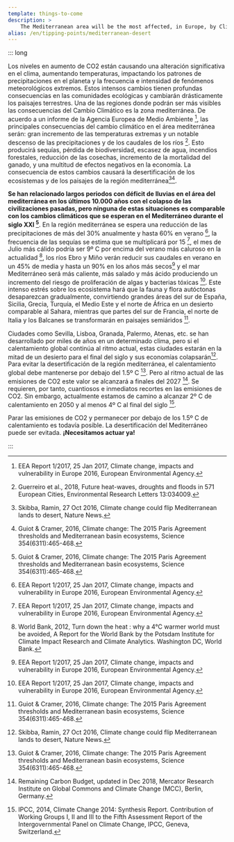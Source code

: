 ```yaml
---
template: things-to-come
description: >
    The Mediterranean area will be the most affected, in Europe, by Climate Changes. Spain will be affected by years-long drought and its climate is likely to become close to what the Sahara is now. Most of the countries in South Europe will become increasingly uninhabitable!
alias: /en/tipping-points/mediterranean-desert
---
```


::: long


Los niveles en aumento de CO2 están causando una alteración significativa en el clima, aumentando temperaturas, impactando los patrones de precipitaciones en el planeta y la frecuencia e intensidad de fenómenos meteorológicos extremos. Estos intensos cambios tienen profundas consecuencias en las comunidades ecológicas y cambiarán drásticamente los paisajes terrestres. Una de las regiones donde podrán ser más visibles las consecuencias del Cambio Climático es la zona mediterránea. De acuerdo a un informe de la Agencia Europea de Medio Ambiente [^EEA2017], las principales consecuencias del cambio climático en el área mediterránea serán: gran incremento de las temperaturas extremas y un notable descenso de las precipitaciones y de los caudales de los ríos [^Guerreiro2018]. Esto producirá sequías, pérdida de biodiversidad, escasez de agua, incendios forestales, reducción de las cosechas, incremento de la mortalidad del ganado, y una multitud de efectos negativos en la economía. La consecuencia de estos cambios causará la desertificación de los ecosistemas y de los paisajes de la región mediterránea[^Skibba2016][^Guiot2016].

**Se han relacionado largos periodos con déficit de lluvias en el área del mediterránea en los últimos 10.000 años con el colapso de las civilizaciones pasadas, pero ninguna de estas situaciones es comparable con los cambios climáticos que se esperan en el Mediterráneo durante el siglo XXI [^Guiot2016]**. En la región mediterránea se espera una reducción de las precipitaciones de más del 30% anualmente y hasta 60% en verano [^EEA2017], la frecuencia de las sequías se estima que se multiplicará por 15 [^EEA2017], el mes de Julio más cálido podría ser 9º C por encima del verano más caluroso en la actualidad [^WorldBank2012], los ríos Ebro y Miño verán reducir sus caudales en verano en un 45% de media y hasta un 90% en los años más secos[^EEA2017] y el mar Mediterráneo será más caliente, más salado y más ácido produciendo un incremento del riesgo de proliferación de algas y bacterias tóxicas [^EEA2017]. Este intenso estrés sobre los ecosistema hará que la fauna y flora autóctonas desaparezcan gradualmente, convirtiendo grandes áreas del sur de España, Sicilia, Grecia, Turquía, el Medio Este y el norte de África en un desierto comparable al Sahara, mientras que partes del sur de Francia, el norte de Italia y los Balcanes se transformarán en paisajes semiáridos [^Guiot2016].

Ciudades como Sevilla, Lisboa, Granada, Palermo, Atenas, etc. se han desarrollado por miles de años en un determinado clima, pero si el calentamiento global continúa al ritmo actual, estas ciudades estarán en la mitad de un desierto para el final del siglo y sus economías colapsarán[^Skibba2016]. Para evitar la desertificación de la región mediterránea, el calentamiento global debe mantenerse por debajo del 1.5º C [^Guiot2016]. Pero al ritmo actual de las emisiones de CO2 este valor se alcanzará a finales del 2027 [^co2budget]. Se requieren, por tanto, cuantiosos e inmediatos recortes en las emisiones de CO2. Sin embargo, actualmente estamos de camino a alcanzar 2º C de calentamiento en 2050 y al menos 4º C al final del siglo [^IPCC2014].

Parar las emisiones de CO2 y permanecer por debajo de los 1.5º C de calentamiento es todavía posible. La desertificación del Mediterráneo puede ser evitada. **¡Necesitamos actuar ya!** 

<!-- ## References -->

[^EEA2017]: EEA Report 1/2017, 25 Jan 2017, Climate change, impacts and vulnerability in Europe 2016, European Environmental Agency.

[^Skibba2016]: Skibba, Ramin, 27 Oct 2016, Climate change could flip Mediterranean lands to desert, Nature News.

[^Guiot2016]: Guiot & Cramer, 2016, Climate change: The 2015 Paris Agreement thresholds and Mediterranean basin ecosystems, Science 354(6311):465-468.

[^co2budget]: Remaining Carbon Budget, updated in Dec 2018, Mercator Research Institute on Global Commons and Climate Change (MCC), Berlin, Germany.

[^IPCC2014]: IPCC, 2014, Climate Change 2014: Synthesis Report. Contribution of Working Groups I, II and III to the Fifth Assessment Report of the Intergovernmental Panel on Climate Change, IPCC, Geneva, Switzerland.

[^Guerreiro2018]: Guerreiro et al., 2018, Future heat-waves, droughts and floods in 571 European Cities, Environmental Research Letters 13:034009.

[^WorldBank2012]: World Bank, 2012, Turn down the heat : why a 4°C warmer world must be avoided, A Report for the World Bank by the Potsdam Institute for Climate Impact Research and Climate Analytics. Washington DC, World Bank.

<!-- ▢

[^x] Jacob et al., 2018, [Climate Impacts in Europe Under +1.5°C Global Warming](https://doi.org/10.1002/2017EF000710) AGU Earth’s Future 6:264–285

[^x] IPCC, 2018, [Impact of 1.5°C of Global Warming on Natural and Human Systems](https://www.ipcc.ch/sr15/chapter/chapter-3/), Global Warming of 1.5°C Chap. 3.

[^x] Donnelly et al., 2017, [Impacts of climate change on European hydrology at 1.5, 2 and 3 degrees](https://doi.org/10.1007/s1058), Climatic Change (143):13. -->

:::

